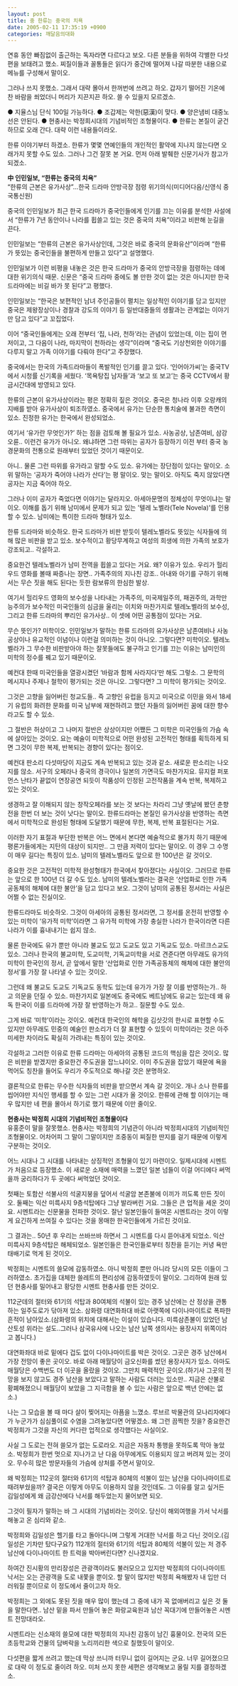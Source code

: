 ```yaml
---
layout: post
title: 중 한류는 중국의 치욕
date: 2005-02-11 17:35:19 +0900
categories: 깨달음의대화
---
```

 연휴 동안 빠짐없이 출근하는 독자라면 다르다고 보오. 다른 분들을 위하여 각별한 다섯 편을 보태려고 했소. 찌질이들과 꼴통들은 읽다가 중간에 떨어져 나갈 따분한 내용으로 메뉴를 구성해서 말이오.    
  
그러나 쓰지 못했소. 그래서 대략 몰아서 한꺼번에 쓰려고 하오. 갑자기 떨어진 기온에 찬 바람을 쐬었더니 머리가 지끈지끈 하오. 쓸 수 있을지 모르겠소.    
  
● 지율스님 단식 100일 가능하다. ● 조갑제는 악한(惡漢)이 맞다. ● 양은냄비 대중노선은 안된다. ● 현충사는 박정희시대의 기념비적인 조형물이다. ● 한류는 본질이 굳건하므로 오래 간다. 대략 이런 내용들이라오.    
  
한류 이야기부터 하겠소. 한류가 몇몇 연예인들의 개인적인 활약에 지나지 않는다면 오래가지 못할 수도 있소. 그러나 그건 잘못 본 거요. 먼저 아래 발췌한 신문기사가 참고가 되겠소. 


  
   
  
**中 인민일보, “한류는 중국의 치욕”**   
“한류의 근본은 유가사상”…한국 드라마 안방극장 점령 위기의식(미디어다음/신영식 중국통신원) 
  
  
중국의 인민일보가 최근 한국 드라마가 중국인들에게 인기를 끄는 이유를 분석한 사설에서 “한류가 7년 동안이나 나라를 휩쓸고 있는 것은 중국의 치욕”이라고 비판해 눈길을 끈다.    
  
인민일보는 “한류의 근본은 유가사상인데, 그것은 바로 중국의 문화유산”이라며 “한류가 뜻있는 중국인들을 불편하게 만들고 있다”고 설명했다.    
  
인민일보가 이런 비평을 내놓은 것은 한국 드라마가 중국의 안방극장을 점령하는 데에 대한 위기의식 때문. 신문은 “중국 드라마 중에도 볼 만한 것이 없는 것은 아니지만 한국 드라마에는 비길 바가 못 된다”고 평했다.    
  
인민일보는 “한국은 보편적인 남녀 주인공들이 펼치는 일상적인 이야기를 담고 있지만 중국은 제왕장상이나 경찰과 강도의 이야기 등 일반대중들의 생활과는 관계없는 이야기만 담고 있다”고 꼬집었다.    
  
이어 “중국인들에게는 오래 전부터 ‘집, 나라, 천하’라는 관념이 있었는데, 이는 집이 먼저이고, 그 다음이 나라, 마지막이 천하라는 생각”이라며 “중국도 기상천외한 이야기를 다루지 말고 가족 이야기를 다뤄야 한다”고 주장했다.    
  
중국에서는 한국의 가족드라마들이 폭발적인 인기를 끌고 있다. ‘인어아가씨’는 중국TV에서 시청률 신기록을 세웠다. ‘목욕탕집 남자들’과 ‘보고 또 보고’는 중국 CCTV에서 황금시간대에 방영되고 있다. 


  
   
  
한류의 근본이 유가사상이라는 평은 정확히 짚은 것이오. 중국은 청나라 이후 오랑캐의 지배를 받아 유가사상이 퇴조하였소. 중국에서 유가는 단순한 통치술에 불과한 측면이 있소. 진정한 유가는 한국에서 완성되었소.    
  
여기서 ‘유가란 무엇인가?’ 하는 점을 검토해 볼 필요가 있소. 사농공상, 남존여비, 삼강오륜.. 이런건 유가가 아니오. 왜냐하면 그런 따위는 공자가 등장하기 이전 부터 중국 농경문화의 전통으로 원래부터 있었던 것이기 때문이오.    
  
아니.. 물론 그런 따위를 유가라고 말할 수도 있소. 유가에는 장단점이 있다는 말이오. 소위 말하는 ‘공자가 죽어야 나라가 산다’는 평 말이오. 맞는 말이오. 아직도 죽지 않았다면 공자는 지금 죽어야 하오. 
  
  
그러나 이미 공자가 죽었다면 이야기는 달라지오. 아세아문명의 정체성이 무엇이냐는 말이오. 이해를 돕기 위해 남미에서 문제가 되고 있는 '텔레 노벨라(Tele Novela)'를 인용할 수 있소. 남미에는 특이한 드라마 형태가 있소.    
  
한류 드라마와 비슷하오. 한국 드라마가 비판 받듯이 텔레노벨라도 뜻있는 식자들에 의해 많은 비판을 받고 있소. 보수적이고 황당무계하고 여성의 희생에 의한 가족의 보호가 강조되고.. 각설하고.    
  
중요한건 텔레노벨라가 남미 전역을 휩쓸고 있다는 거요. 왜? 이유가 있소. 우리가 헐리우드 영화를 볼때 짜증나는 장면.. 가족주의의 지나친 강조.. 아내와 아기를 구하기 위해서는 무슨 짓을 해도 된다는 듯한 람보류의 한심한 발상.    
  
여기서 헐리우드 영화의 보수성을 나타내는 가족주의, 미국제일주의, 패권주의, 과학만능주의가 보수적인 미국인들의 심금을 울리는 이치와 마찬가지로 텔레노벨라의 보수성, 그리고 한류 드라마의 뿌리인 유가사상.. 이 셋에 어떤 공통점이 있다는 거요.    
  
무슨 뜻인가? 미학이오. 인민일보가 말하는 한류 드라마의 유가사상은 남존여비나 사농공상이나 유교적인 이념이나 이런걸 의미하는 것이 아니오. 그렇다면? 미학이오. 텔레노벨라가 그 무수한 비판받아야 하는 잘못들에도 불구하고 인기를 끄는 이유는 남미인의 미학의 정수를 꿰고 있기 때문이오.    
  
예컨대 한때 미국인들을 열광시켰던 ‘바람과 함께 사라지다’만 해도 그렇소. 그 문학의 메시지나 주제나 철학이 평가되는 것은 아니오. 그렇다면? 그 미학이 평가되는 것이오.    
  
그것은 고향을 잃어버린 청교도들.. 즉 고향인 유럽을 등지고 미국으로 이민을 와서 18세기 유럽의 화려한 문화를 미국 남부에 재현하려고 했던 자들의 잃어버린 꿈에 대한 향수라고도 할 수 있소.    
  
그 절반은 허상이고 그 나머지 절반은 상상이지만 어쨌든 그 미학은 미국인들의 가슴 속에 살아있는 것이오. 요는 예술이 미학적으로 어떤 완성된 고전적인 형태를 획득하게 되면 그것이 무한 복제, 반복되는 경향이 있다는 점이오.    
  
예컨대 판소리 다섯마당이 지금도 계속 반복되고 있는 것과 같소. 새로운 판소리는 나오지를 않소. 서구의 오페라나 중국의 경극이나 일본의 가면극도 마찬가지요. 뮤지컬 퍼포먼스 난타가 끝없이 연장공연 되듯이 작품성이 인정된 고전작품을 계속 반복, 복제하고 있는 것이오.    
  
생경하고 잘 이해되지 않는 창작오페라를 보는 것 보다는 차라리 그냥 옛날에 봤던 춘향전을 한번 더 보는 것이 낫다는 말이오. 한류드라마는 본질인 유가사상을 반영하는 측면에서 미학적으로 완성된 형태에 도달했기 때문에 무한, 복제, 반복 표절된다는 거요.    
  
이러한 자기 표절과 부단한 반복은 어느 면에서 본다면 예술적으로 몰가치 하기 때문에 평론가들에게는 지탄의 대상이 되지만.. 그 만큼 저력이 있다는 말이오. 이 경우 그 수명이 매우 길다는 특징이 있소. 남미의 텔레노벨라도 앞으로 한 100년은 갈 것이오.    
  
중요한 것은 고전적인 미학적 완성형태가 한국에서 찾아졌다는 사실이오. 그러므로 한류는 앞으로 한 100년 더 갈 수도 있소. 남미의 텔레노벨라는 결국은 ‘산업화로 인한 가족공동체의 해체에 대한 불안’을 담고 있다고 보오. 그것이 남미의 공통된 정서라는 사실은 어쩔 수 없는 진실이오.    
  
한류드라마도 비슷하오. 그것이 아세아의 공통된 정서라면, 그 정서를 온전히 반영할 수 있는 미학이 ‘유가적 미학’이라면 그 유가적 미학에 가장 충실한 나라가 한국이라면 다른 나라가 이를 흉내내기는 쉽지 않소.    
  
물론 한국에도 유가 뿐만 아니라 불교도 있고 도교도 있고 기독교도 있소. 마르크스교도 있소. 그러나 한국의 불교미학, 도교미학, 기독교미학을 서로 견준다면 아무래도 유가의 미학이 한국인의 정서, 곧 앞에서 말한 ‘산업화로 인한 가족공동체의 해체에 대한 불안의 정서’를 가장 잘 나타낼 수 있는 것이오.    
  
그런데 왜 불교도 도교도 기독교도 동학도 있는데 유가가 가장 잘 이를 반영하는가.. 하고 의문을 던질 수 있소. 마찬가지로 일본에도 중국에도 베트남에도 유교는 있는데 왜 유독 한국이 이를 드라마에 가장 잘 반영하는가 하고.. 질문할 수도 있소.    
  
그게 바로 ‘미학’이라는 것이오. 예컨대 한국인의 해학을 김삿갓의 한시로 표현할 수도 있지만 아무래도 민중의 예술인 판소리가 더 잘 표현할 수 있듯이 미학이라는 것은 아주 미세한 차이라도 확실히 가려내는 특징이 있는 것이오.    
  
각설하고 그러한 이유로 한류 드라마는 아세아의 공통된 코드의 핵심을 잡은 것이오. 많은 비판을 받겠지만 중요한건 주도권을 잡느냐이오. 이미 주도권을 잡았기 때문에 욕을 먹어도 칭찬을 들어도 우리가 주도적으로 해나갈 것은 분명하오.    
  
결론적으로 한류는 무수한 식자들의 비판을 받으면서 계속 갈 것이오. 개나 소나 한류를 씹어야만 지식인 행세를 할 수 있는 그런 시대가 올 것이오. 한류에 관해 할 이야기는 매우 많지만 네 편을 몰아서 하기로 했기 때문에 이만 줄이오.    



  
   
   
  
**현충사는 박정희 시대의 기념비적인 조형물이다**   
유홍준이 말을 잘못했소. 현충사는 박정희의 기념관이 아니라 박정희시대의 기념비적인 조형물이오. 어차어피 그 말이 그말이지만 조중동이 찌질한 딴지를 걸기 때문에 이렇게 구분하는 것이오.    
  
어느 시대나 그 시대를 나타내는 상징적인 조형물이 있기 마련이오. 일제시대에 시멘트가 처음으로 등장했소. 이 새로운 소재에 매력을 느꼈던 일본 넘들이 이걸 어디에다 써먹을까 궁리하다가 두 곳에다 써먹었던 것이오.    
  
첫째는 토함산 석불사의 석굴지붕을 덮어서 석굴암 본존불에 이끼가 끼도록 만든 짓이오. 둘째는 익산 미륵사지 9층석탑에다 그냥 발라버린 거요. 그들은 큰 업적을 세운 것이요. 시멘트라는 신문물을 전파한 것이오. 잘난 일본인들이 들여온 시멘트라는 것이 이렇게 요긴하게 쓰여질 수 있다는 것을 몽매한 한국인들에게 가르친 것이요.    
  
그 결과는.. 50년 후 우리는 쓰바쓰바 하면서 그 시멘트를 다시 뜯어내게 되었소. 익산 미륵사지 9층석탑은 해체되었소. 일본인들은 한국인들로부터 칭찬을 듣기는 커녕 욕만 태배기로 먹게 된 것이오.    
  
박정희는 시멘트의 쓸모에 감동하였소. 아니 박정희 뿐만 아니라 당시의 모든 이들이 그러하였소. 초가집을 대체한 쓸레트의 편리성에 감동하였듯이 말이오. 그리하여 원래 있던 현충사를 밀어내고 황당한 시멘트 현충사를 만든 것이오.    
  
112군데의 절터와 61기의 석탑과 80여체의 석불이 있는 경주 남산에는 산 정상을 관통하는 일주도로가 닦아져 있소. 삼화령 대연화좌대 바로 아랫쪽에 다이나마이트로 폭파한 흔적이 남아있소.(삼화령의 위치에 대해서는 이설이 있습니다. 미륵삼존불이 있었던 남산토성 위라는 설도..그러나 삼국유사에 나오는 남산 남쪽 생의사는 용장사지 위쪽이라고 봅니다.)    
  
대연화좌대 바로 밑에다 겁도 없이 다이나마이트를 박은 것이오. 그곳은 경주 남산에서 가장 전망이 좋은 곳이오. 바로 아래 매월당이 금오신화를 썼던 용장사지가 있소. 아마도 매월당은 수백번도 더 이곳을 올랐을 것이오. 그만치 매력적인 곳이오.(하기사 그곳의 전망을 보지 않고도 경주 남산을 보았다고 말하는 사람도 더러는 있소만.. 지금은 산불로 황폐해졌으니 매월당이 보았을 그 지극함을 볼 수 있는 사람은 앞으로 백년 안에는 없소.)    
  
나는 그 모습을 볼 때 마다 살이 찢어지는 아픔을 느꼈소. 루브르 박물관의 모나리자에다가 누군가가 심심풀이로 수염을 그려놓았다면 어떻겠소. 왜 그런 끔찍한 짓을? 중요한건 박정희가 그것을 자신의 커다란 업적으로 생각했다는 사실이오.    
  
사실 그 도로는 전혀 쓸모가 없는 도로라오. 지금은 자동차 통행을 못하도록 막아 놓았소. 박정희가 한번 멋으로 지나가고 난 다음 아무에게도 이용되지 않고 버려져 있는 것이오. 무수히 많은 방문자들의 가슴에 상처를 주면서 말이오.    
  
왜 박정희는 112곳의 절터와 61기의 석탑과 80체의 석불이 있는 남산을 다이나마이트로 때려부쉈을까? 결국은 이렇게 아무도 이용하지 않을 것인데도. 그 이유를 알고 싶거든 김일성에게 왜 금강산에다 낙서를 해두었는지 물어보면 되오.    
  
그것이 필자가 말하는 바 그 시대의 기념비라는 것이오. 당신이 해외여행을 가서 낙서를 해놓고 온 심리와 같소.    
  
박정희와 김일성은 헬기를 타고 돌아다니며 그렇게 거대한 낙서를 하고 다닌 것이오.(김일성은 기차만 탔다구요?) 112개의 절터와 61기의 석탑과 80체의 석불이 있는 저 경주남산에 다이나마이트 한 트럭을 박아버린다면? 신나겠지요.    
  
하여간 진시황의 만리장성은 관광객이라도 불러모으고 있지만 박정희의 다이나마이트 낙서는 오는 관광객을 도로 내쫓을 뿐이오. 할 말이 많지만 박정희 욕해봤자 내 입만 더러워질 뿐이므로 이 정도에서 줄이고자 하오. 
  
  
박정희는 그 외에도 못된 짓을 매우 많이 했는데 그 중에 내가 꼭 없애버리고 싶은 것 둘을 말한다면.. 남산 밑을 파서 만들어 놓은 화랑교육원과 남산 꼭대기에 만들어놓은 시멘트 전망대라오.    
  
시멘트라는 신소재의 쓸모에 대한 박정희의 지나친 감동이 남긴 흉물이오. 전국의 모든 초등학교와 건물의 담벼락을 노리끼리한 색으로 칠했듯이 말이오.    
  
다섯편을 짧게 쓰려고 했는데 막상 쓰니까 터무니 없이 길어지는 군요. 너무 길어졌으므로 대략 이 정도로 줄이려 하오. 미처 쓰지 못한 세편은 생각해보고 올릴 지를 결정하겠소.